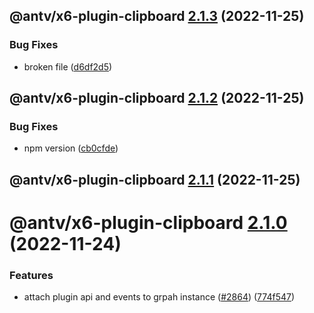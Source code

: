 ## @antv/x6-plugin-clipboard [2.1.3](https://github.com/antvis/x6/compare/@antv/x6-plugin-clipboard@2.1.2...@antv/x6-plugin-clipboard@2.1.3) (2022-11-25)


### Bug Fixes

* broken file ([d6df2d5](https://github.com/antvis/x6/commit/d6df2d59811dc18791208af36b452e11e6391f3b))

## @antv/x6-plugin-clipboard [2.1.2](https://github.com/antvis/x6/compare/@antv/x6-plugin-clipboard@2.1.1...@antv/x6-plugin-clipboard@2.1.2) (2022-11-25)


### Bug Fixes

* npm version ([cb0cfde](https://github.com/antvis/x6/commit/cb0cfdeb4dbe8858569e6899db08ccb9ab8ba4e7))

## @antv/x6-plugin-clipboard [2.1.1](https://github.com/antvis/x6/compare/@antv/x6-plugin-clipboard@2.1.0...@antv/x6-plugin-clipboard@2.1.1) (2022-11-25)

# @antv/x6-plugin-clipboard [2.1.0](https://github.com/antvis/x6/compare/@antv/x6-plugin-clipboard@2.0.0...@antv/x6-plugin-clipboard@2.1.0) (2022-11-24)


### Features

* attach plugin api and events to grpah instance ([#2864](https://github.com/antvis/x6/issues/2864)) ([774f547](https://github.com/antvis/x6/commit/774f547b85522eb2411dca949d36ecfe535503f3))
